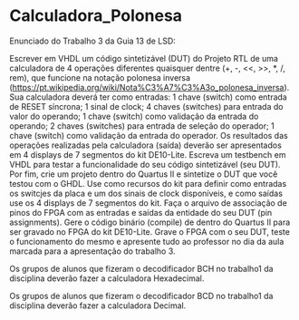 # Calculadora_Polonesa
Enunciado do Trabalho 3 da Guia 13 de LSD:

Escrever em VHDL um código sintetizável (DUT) do Projeto RTL de uma calculadora de 4 operações diferentes quaisquer dentre (+, -, <<, >>, *, /, rem), que funcione na notação polonesa inversa (https://pt.wikipedia.org/wiki/Nota%C3%A7%C3%A3o_polonesa_inversa). Sua calculadora deverá ter como entradas: 1 chave (switch) como entrada de RESET síncrona; 1 sinal de clock; 4 chaves (switches) para entrada do valor do operando; 1 chave (switch) como validação da entrada do operando; 2 chaves (switches) para entrada de seleção do operador; 1 chave (switch) como validação da entrada do operador. Os resultados das operações realizadas pela calculadora (saída) deverão ser apresentados em 4 displays de 7 segmentos do kit DE10-Lite. Escreva um testbench em VHDL para testar a funcionalidade do seu código sintetizável (seu DUT). Por fim, crie um projeto dentro do Quartus II e sintetize o DUT que você testou com o GHDL. Use como recursos do kit para definir como entradas os switcjes da placa e um dos sinais de clock disponíveis, e como saídas use os 4 displays de 7 segmentos do kit. Faça o arquivo de associação de pinos do FPGA com as entradas e saídas da entidade do seu DUT (pin assignments). Gere o código binário (compile) de dentro do Quartus II para ser gravado no FPGA do kit DE10-Lite. Grave o FPGA com o seu DUT, teste o funcionamento do mesmo e apresente tudo ao professor no dia da aula marcada para a apresentação do trabalho 3.

 

Os grupos de alunos que fizeram o decodificador BCH no trabalho1 da disciplina deverão fazer a calculadora Hexadecimal.

 

Os grupos de alunos que fizeram o decodificador BCD no trabalho1 da disciplina deverão fazer a calculadora Decimal.
